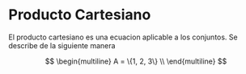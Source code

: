 # Producto Cartesiano
El producto cartesiano es una ecuacion aplicable a los conjuntos.
Se describe de la siguiente manera

$$
\begin{multiline}
A = \{1, 2, 3\} \\
\end{multiline}
$$